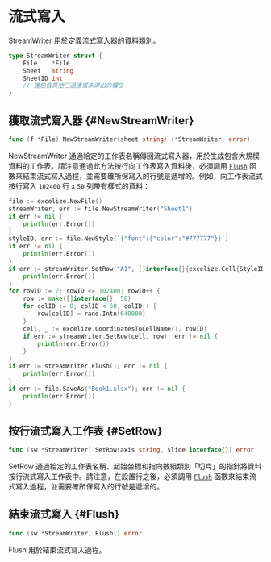# 流式寫入

StreamWriter 用於定義流式寫入器的資料類別。

```go
type StreamWriter struct {
    File    *File
    Sheet   string
    SheetID int
    // 還包含其他已過濾或未導出的欄位
}
```

## 獲取流式寫入器 {#NewStreamWriter}

```go
func (f *File) NewStreamWriter(sheet string) (*StreamWriter, error)
```

NewStreamWriter 通過給定的工作表名稱傳回流式寫入器，用於生成包含大規模資料的工作表。請注意通過此方法按行向工作表寫入資料後，必須調用 [`Flush`](stream.md#Flush) 函數來結束流式寫入過程，並需要確所保寫入的行號是遞增的。例如，向工作表流式按行寫入 `102400` 行 x `50` 列帶有樣式的資料：

```go
file := excelize.NewFile()
streamWriter, err := file.NewStreamWriter("Sheet1")
if err != nil {
    println(err.Error())
}
styleID, err := file.NewStyle(`{"font":{"color":"#777777"}}`)
if err != nil {
    println(err.Error())
}
if err := streamWriter.SetRow("A1", []interface{}{excelize.Cell{StyleID: styleID, Value: "Data"}}); err != nil {
    println(err.Error())
}
for rowID := 2; rowID <= 102400; rowID++ {
    row := make([]interface{}, 50)
    for colID := 0; colID < 50; colID++ {
        row[colID] = rand.Intn(640000)
    }
    cell, _ := excelize.CoordinatesToCellName(1, rowID)
    if err := streamWriter.SetRow(cell, row); err != nil {
        println(err.Error())
    }
}
if err := streamWriter.Flush(); err != nil {
    println(err.Error())
}
if err := file.SaveAs("Book1.xlsx"); err != nil {
    println(err.Error())
}
```

## 按行流式寫入工作表 {#SetRow}

```go
func (sw *StreamWriter) SetRow(axis string, slice interface{}) error
```

SetRow 通過給定的工作表名稱、起始坐標和指向數組類別「切片」的指針將資料按行流式寫入工作表中。請注意，在設置行之後，必須調用 [`Flush`](stream.md#Flush) 函數來結束流式寫入過程，並需要確所保寫入的行號是遞增的。

## 結束流式寫入 {#Flush}

```go
func (sw *StreamWriter) Flush() error
```

Flush 用於結束流式寫入過程。

